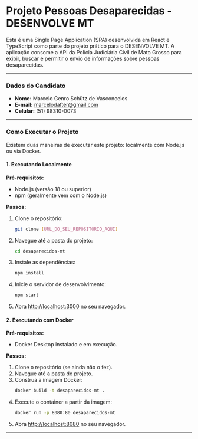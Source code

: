 # Projeto Pessoas Desaparecidas - DESENVOLVE MT

Esta é uma Single Page Application (SPA) desenvolvida em React e TypeScript como parte do projeto prático para o DESENVOLVE MT. A aplicação consome a API da Polícia Judiciária Civil de Mato Grosso para exibir, buscar e permitir o envio de informações sobre pessoas desaparecidas.

---

### Dados do Candidato

* **Nome:** Marcelo Genro Schütz de Vasconcelos
* **E-mail:** marcelodafter@gmail.com
* **Celular:** (51) 98310-0073

---

### Como Executar o Projeto

Existem duas maneiras de executar este projeto: localmente com Node.js ou via Docker.

#### 1. Executando Localmente

**Pré-requisitos:**
* Node.js (versão 18 ou superior)
* npm (geralmente vem com o Node.js)

**Passos:**
1.  Clone o repositório:
    ```bash
    git clone [URL_DO_SEU_REPOSITORIO_AQUI]
    ```
2.  Navegue até a pasta do projeto:
    ```bash
    cd desaparecidos-mt
    ```
3.  Instale as dependências:
    ```bash
    npm install
    ```
4.  Inicie o servidor de desenvolvimento:
    ```bash
    npm start
    ```
5.  Abra [http://localhost:3000](http://localhost:3000) no seu navegador.

#### 2. Executando com Docker

**Pré-requisitos:**
* Docker Desktop instalado e em execução.

**Passos:**
1.  Clone o repositório (se ainda não o fez).
2.  Navegue até a pasta do projeto.
3.  Construa a imagem Docker:
    ```bash
    docker build -t desaparecidos-mt .
    ```
4.  Execute o container a partir da imagem:
    ```bash
    docker run -p 8080:80 desaparecidos-mt
    ```
5.  Abra [http://localhost:8080](http://localhost:8080) no seu navegador.

---
